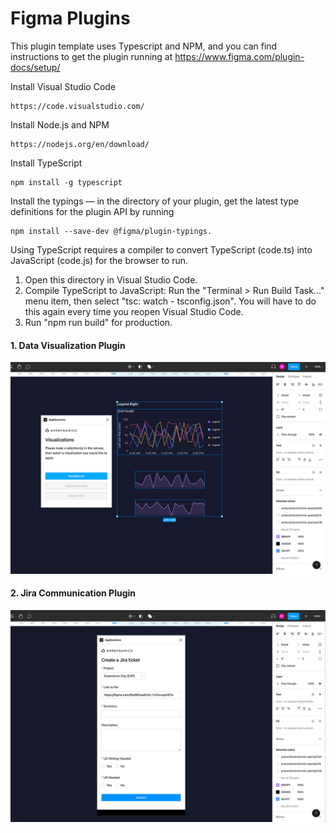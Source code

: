 # Figma Plugins

This plugin template uses Typescript and NPM, and you can find instructions to get the plugin running at
https://www.figma.com/plugin-docs/setup/

Install Visual Studio Code

```
https://code.visualstudio.com/
```

Install Node.js and NPM

```
https://nodejs.org/en/download/
```

Install TypeScript

```
npm install -g typescript
```

Install the typings — in the directory of your plugin, get the latest type definitions for the plugin API by running

```
npm install --save-dev @figma/plugin-typings.
```

Using TypeScript requires a compiler to convert TypeScript (code.ts) into JavaScript (code.js)
for the browser to run.

1. Open this directory in Visual Studio Code.
2. Compile TypeScript to JavaScript: Run the "Terminal > Run Build Task..." menu item,
   then select "tsc: watch - tsconfig.json". You will have to do this again every time
   you reopen Visual Studio Code.
3. Run "npm run build" for production.

#### 1. Data Visualization Plugin

![Alt text](/screenShots/figmaDataVizPlugin.jpg?raw=true 'DataViz Plugin')
<br/>

#### 2. Jira Communication Plugin

![Alt text](/screenShots/figmaJiraPlugin.jpg?raw=true 'Jira Plugin')
<br/>

